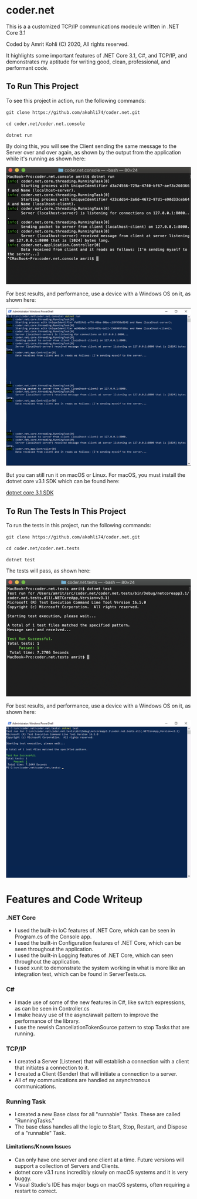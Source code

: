 # coder.net
This is a a customized TCP/IP communications modeule written in .NET Core 3.1

Coded by Amrit Kohli (C) 2020, All rights reserved.

It highlights some important features of .NET Core 3.1, C#, and TCP/IP, and demonstrates my aptitude for writing good, clean, professional, and performant code.

## To Run This Project
To see this project in action, run the following commands:

`git clone https://github.com/akohli74/coder.net.git`

`cd coder.net/coder.net.console`

`dotnet run`

By doing this, you will see the Client sending the same message to the Server over and over again, as shown by the output from the application while it's running as shown here:

![](sample_run.png)

For best results, and performance, use a device with a Windows OS on it, as shown here:

![](sample_run_windows.png)

But you can still run it on macOS or Linux.  For macOS, you must install the dotnet core v3.1 SDK which can be found here:

[dotnet core 3.1 SDK](https://dotnet.microsoft.com/en-us/download/dotnet/thank-you/runtime-3.1.32-macos-x64-installer?cid=getdotnetcore)

## To Run The Tests In This Project

To run the tests in this project, run the following commands:

`git clone https://github.com/akohli74/coder.net.git`

`cd coder.net/coder.net.tests`

`dotnet test`

The tests will pass, as shown here:

![](sample_test_run.png)

For best results, and performance, use a device with a Windows OS on it, as shown here:

![](sample_test_run_windows.png)

# Features and Code Writeup

### .NET Core

  * I used the built-in IoC features of .NET Core, which can be seen in Program.cs of the Console app.
  * I used the built-in Configuration features of .NET Core, which can be seen throughout the application.
  * I used the built-in Logging features of .NET Core, which can seen throughout the application.
  * I used xunit to demonstrate the system working in what is more like an integration test, which can be found in ServerTests.cs.
  
### C#

  * I made use of some of the new features in C#, like switch expressions, as can be seen in Controller.cs
  * I make heavy use of the async/await pattern to improve the performance of the library.
  * I use the newish CancellationTokenSource pattern to stop Tasks that are running.
  
### TCP/IP

  * I created a Server (Listener) that will establish a connection with a client that initiates a connection to it.
  * I created a Client (Sender) that will initiate a connection to a server.
  * All of my communications are handled as asynchronous communications.
  
### Running Task
  * I created a new Base class for all "runnable" Tasks.  These are called "RunningTasks."  
  * The base class handles all the logic to Start, Stop, Restart, and Dispose of a "runnable" Task.

#### Limitations/Known Issues
  * Can only have one server and one client at a time.  Future versions will support a collection of Servers and Clients.
  * dotnet core v3.1 runs incredibly slowly on macOS systems and it is very buggy.
  * Visual Studio's IDE has major bugs on macOS systems, often requiring a restart to correct.
